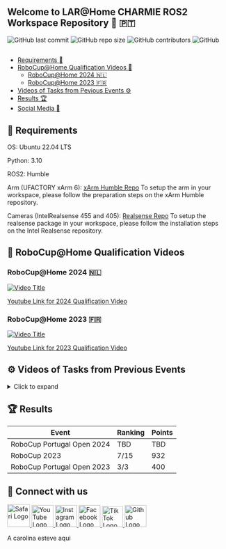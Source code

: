 ## Welcome to LAR@Home CHARMIE ROS2 Workspace Repository  :mechanical_arm: :portugal: 

![GitHub last commit](https://img.shields.io/github/last-commit/SparkRibeiro21/charmie_ws)
![GitHub repo size](https://img.shields.io/github/repo-size/SparkRibeiro21/charmie_ws)
![GitHub contributors](https://img.shields.io/github/contributors/SparkRibeiro21/charmie_ws)
![GitHub](https://img.shields.io/github/license/SparkRibeiro21/charmie_ws)
##

* [Requirements :rocket:](#rocket-requirements)
* [RoboCup@Home Qualification Videos :robot:](#robot-robocuphome-qualification-videos)
  * [RoboCup@Home 2024 :netherlands:](#robocuphome-2024-netherlands)
  * [RoboCup@Home 2023 :fr:](#robocuphome-2023-fr)
* [Videos of Tasks from Pevious Events :gear:](#gear-videos-of-tasks-from-previous-events)
* [Results :trophy:](#trophy-results)
* [Social Media :handshake:](#handshake-connect-with-us)

## :rocket: Requirements

OS: Ubuntu 22.04 LTS

Python: 3.10

ROS2: Humble

Arm (UFACTORY xArm 6): [xArm Humble Repo](https://github.com/xArm-Developer/xarm_ros2/tree/humble?tab=readme-ov-file)
To setup the arm in your workspace, please follow the preparation steps on the xArm Humble repository. 

Cameras (IntelRealsense 455 and 405): [Realsense Repo](https://github.com/IntelRealSense/realsense-ros)
To setup the realsense package in your workspace, please follow the installation steps on the Intel Realsense repository. 

## :robot: RoboCup@Home Qualification Videos

### RoboCup@Home 2024 :netherlands:

[![Video Title](https://img.youtube.com/vi/RNr9uOhubqw/0.jpg)](https://www.youtube.com/watch?v=RNr9uOhubqw)

[Youtube Link for 2024 Qualification Video](https://m.youtube.com/watch?v=RNr9uOhubqw)

### RoboCup@Home 2023 :fr:

[![Video Title](https://img.youtube.com/vi/gNx9OYljlcw/0.jpg)](https://www.youtube.com/watch?v=gNx9OYljlcw)

[Youtube Link for 2023 Qualification Video](https://m.youtube.com/watch?v=gNx9OYljlcw)

## :gear: Videos of Tasks from Previous Events 
<details>
  <summary>Click to expand</summary>

  ## Receptionist Task (RoboCup@Home 2023)

  [![Video Title](https://img.youtube.com/vi/rYzFhlLRpxc/0.jpg)](https://www.youtube.com/watch?v=rYzFhlLRpxc)

  [Youtube Link for Receptionist Task from RoboCup@Home 2023](https://m.youtube.com/watch?v=rYzFhlLRpxc)
  
</details>

## :trophy: Results

|Event|Ranking|Points|
| ------------- | ------------- | ------------- |
|RoboCup Portugal Open 2024|TBD|TBD|
|RoboCup 2023|7/15|932|
|RoboCup Portugal Open 2023|3/3|400|




## :handshake: Connect with us

<a href="http://lar.dei.uminho.pt">
  <img src="https://github.com/gauravghongde/social-icons/blob/master/SVG/Color/Safari.svg" alt="Safari Logo" width="52">
</a>
<a href="https://www.youtube.com/@lar_uminho">
  <img src="https://github.com/gauravghongde/social-icons/blob/master/PNG/Color/Youtube.png" alt="YouTube Logo" width="50">
</a>
<a href="https://www.instagram.com/lar_uminho">
  <img src="https://github.com/gauravghongde/social-icons/blob/master/SVG/Color/Instagram.svg" alt="Instagram Logo" width="50">
</a>
<a href="https://www.facebook.com/profile.php?id=100088692420376">
  <img src="https://github.com/gauravghongde/social-icons/blob/master/PNG/Color/Facebook.png" alt="Facebook Logo" width="50">
</a>
<a href="https://www.tiktok.com/@lar_uminho">
  <img src="https://github.com/gauravghongde/social-icons/blob/master/PNG/Color/Tik%20Tok.png" alt="Tik Tok Logo" width="48">
</a>
<a href="https://github.com/SparkRibeiro21/charmie_ws">
  <img src="https://github.com/gauravghongde/social-icons/blob/master/SVG/Color/Github.svg" alt="Github Logo" width="50">
</a>




A carolina esteve aqui